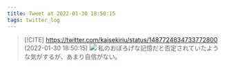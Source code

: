 ```yaml
---
title: Tweet at 2022-01-30 18:50:15
tags: twitter_log
---
```


> [!CITE] https://twitter.com/kaisekiriu/status/1487724834733772800 (2022-01-30 18:50:15)
> ![](https://twitter.com/kaisekiriu/status/1487724834733772800)
> 私のおぼろげな記憶だと否定されていたような気がするが、あまり自信がない。
